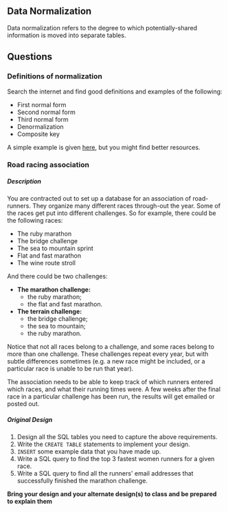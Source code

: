 ## Data Normalization
Data normalization refers to the degree to which potentially-shared
information is moved into separate tables.

## Questions
### Definitions of normalization
Search the internet and find good definitions and examples of the following:
- First normal form
- Second normal form
- Third normal form
- Denormalization
- Composite key

A simple example is given [here]( https://www.essentialsql.com/get-ready-to-learn-sql-database-normalization-explained-in-simple-english/),
but you might find better resources.

### Road racing association
##### Description
You are contracted out to set up a database for an association of road-runners.
They organize many different races through-out the year. Some of the races get
put into different challenges.  So for example, there could be the following
races:
- The ruby marathon
- The bridge challenge
- The sea to mountain sprint
- Flat and fast marathon
- The wine route stroll

And there could be two challenges:
- **The marathon challenge:**
    - the ruby marathon;
    - the flat and fast marathon.
- **The terrain challenge:**
    - the bridge challenge;
    - the sea to mountain;
    - the ruby marathon.

Notice that not all races belong to a challenge, and some races belong to more
than one challenge.  These challenges repeat every year, but
with subtle differences sometimes (e.g. a new race might be included,
or a particular race is unable to be run that year).

The association needs to be able to keep track of which runners entered
which races, and what their running times were.  A few weeks after the
final race in a particular challenge has been run, the results will get
emailed or posted out.

##### Original Design
1. Design all the SQL tables you need to capture the above requirements.
2. Write the `CREATE TABLE` statements to implement your design.
3. `INSERT` some example data that you have made up.
4. Write a SQL query to find the top 3 fastest women runners for a given race.
5. Write a SQL query to find all the runners' email addresses that
successfully finished the marathon challenge.

**Bring your design and your alternate design(s) to class and be prepared to
explain them**
